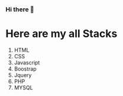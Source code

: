 ### Hi there 👋
<h1>Here are my all Stacks</h1>
<ol>
  <li>HTML</li>
  <li>CSS</li>
  <li>Javascript</li>
  <li>Boostrap</li>
  <li>Jquery</li>
  <li>PHP</li>
  <li>MYSQL</li>
</ol>
